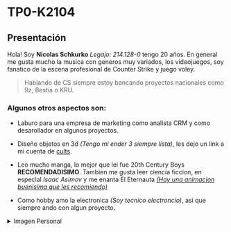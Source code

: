 # TP0-K2104
## Presentación
Hola! Soy **Nicolas Schkurko** *Legajo: 214.128-0* tengo 20 años.
En general me gusta mucho la musica con generos muy variados, los videojuegos, soy fanatico de la escena profesional de Counter Strike y juego voley.
>Hablando de CS siempre estoy bancando proyectos nacionales como 9z, Bestia o KRU.

### Algunos otros aspectos son:
- Laburo para una empresa de marketing como analista CRM y como desarollador en algunos proyectos.
* Diseño objetos en 3d *(Tengo mi ender 3 siempre lista)*, les dejo un link a mi cuenta de [cults](https://cults3d.com/es/usuarios/Nicho/modelos-3d).
+ Leo mucho manga, lo mejor que lei fue 20th Century Boys **RECOMENDADISIMO**. Tambien me gusta leer ciencia ficcion, en especial *Isaac Asimov* y me enanta El Eternauta [*(Hay una animacion buenisima que les recomiendo)*](https://www.youtube.com/watch?v=xVB21JBYvy8)
* Como hobby amo la electronica *(Soy tecnico electroncio)*, asi que siempre ando con algun proyecto.

<details>

<summary>Imagen Personal</summary>
### La imagen ocupaba mucho espacio y quedaba gigante asi que la puse en esta seccion

![WhatsApp Image 2024-03-22 at 00 26 13](https://github.com/pdepjm/2024-tp0-presentacion-NicolasSchkurko/assets/164418807/40ce0b8b-d2f3-41b2-b495-e57f7b7fd07f)

</details>
